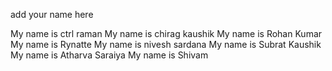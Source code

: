 add your name here

My name is ctrl raman
My name is chirag kaushik 
My name is Rohan Kumar
My name is Rynatte
My name is nivesh sardana
My name is Subrat Kaushik
My name is Atharva Saraiya
My name is Shivam 
